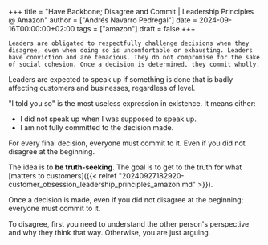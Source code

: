 +++
title = "Have Backbone; Disagree and Commit | Leadership Principles @ Amazon"
author = ["Andrés Navarro Pedregal"]
date = 2024-09-16T00:00:00+02:00
tags = ["amazon"]
draft = false
+++

```text
Leaders are obligated to respectfully challenge decisions when they disagree, even when doing so is uncomfortable or exhausting. Leaders have conviction and are tenacious. They do not compromise for the sake of social cohesion. Once a decision is determined, they commit wholly.
```

Leaders are expected to speak up if something is done that is badly affecting customers and businesses, regardless of level.

"I told you so" is the most useless expression in existence. It means either:

-   I did not speak up when I was supposed to speak up.
-   I am not fully committed to the decision made.

For every final decision, everyone must commit to it. Even if you did not disagree at the beginning.

The idea is to **be truth-seeking**. The goal is to get to the truth for what [matters to customers]({{< relref "20240927182920-customer_obsession_leadership_principles_amazon.md" >}}).

Once a decision is made, even if you did not disagree at the beginning; everyone must commit to it.

To disagree, first you need to understand the other person's perspective and why they think that way.
Otherwise, you are just arguing.
